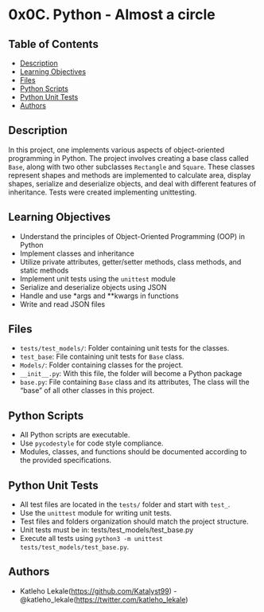 # 0x0C. Python - Almost a circle

## Table of Contents
* [Description](#description)
* [Learning Objectives](#learning-objectives)
* [Files](#files)
* [Python Scripts](#python-scripts)
* [Python Unit Tests](#python-unit-tests)
* [Authors](#authors)

## Description
In this project, one implements various aspects of object-oriented programming in Python. The project involves creating a base class called `Base`, along with two other subclasses `Rectangle` and `Square`. These classes represent shapes and methods are implemented to calculate area, display shapes, serialize and deserialize objects, and deal with different features of inheritance. Tests were created implementing unittesting.

## Learning Objectives
* Understand the principles of Object-Oriented Programming (OOP) in Python
* Implement classes and inheritance
* Utilize private attributes, getter/setter methods, class methods, and static methods
* Implement unit tests using the `unittest` module
* Serialize and deserialize objects using JSON
* Handle and use *args and **kwargs in functions
* Write and read JSON files

## Files
* `tests/test_models/`: Folder containing unit tests for the classes.
* `test_base`: File containing unit tests for `Base` class.
* `Models/`: Folder containing classes for the project.
* `__init__.py`: With this file, the folder will become a Python package
* `base.py`: File containing `Base` class and its attributes, The class will the “base” of all other classes in this project. 

## Python Scripts
* All Python scripts are executable.
* Use `pycodestyle` for code style compliance.
* Modules, classes, and functions should be documented according to the provided specifications.

## Python Unit Tests
* All test files are located in the `tests/` folder and start with `test_`.
* Use the `unittest` module for writing unit tests.
* Test files and folders organization should match the project structure.
* Unit tests must be in: tests/test_models/test_base.py
* Execute all tests using `python3 -m unittest tests/test_models/test_base.py`.

## Authors
* Katleho Lekale(https://github.com/Katalyst99) - @katleho_lekale(https://twitter.com/katleho_lekale)

